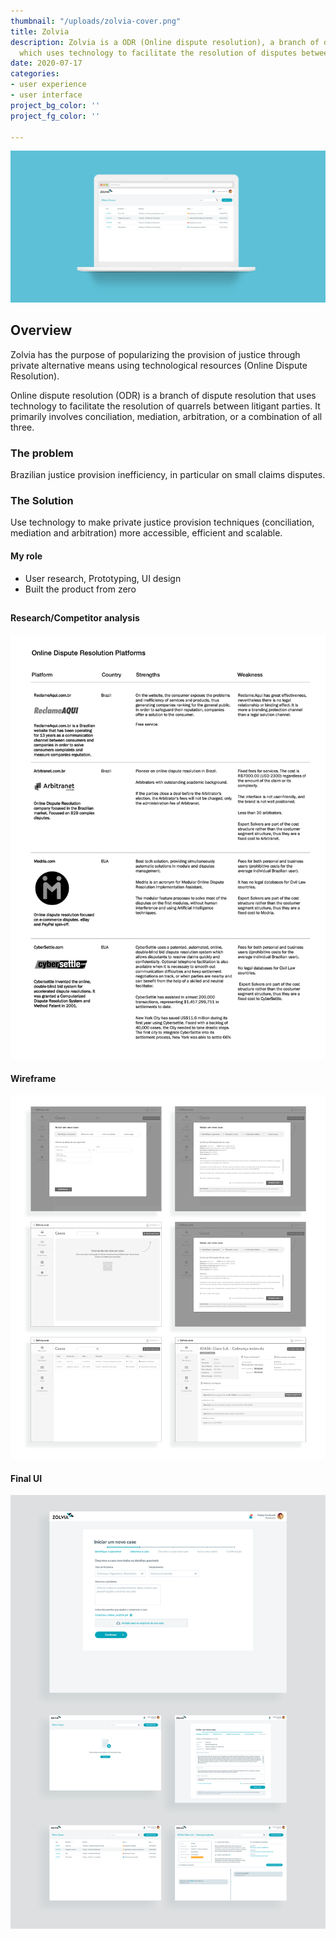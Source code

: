 ```yaml
---
thumbnail: "/uploads/zolvia-cover.png"
title: Zolvia
description: Zolvia is a ODR (Online dispute resolution), a branch of dispute resolution
  which uses technology to facilitate the resolution of disputes between parties.
date: 2020-07-17
categories:
- user experience
- user interface
project_bg_color: ''
project_fg_color: ''

---
```

<div class="full-width cover">

![](/uploads/zolvia-cover.png)

</div>

## Overview

Zolvia has the purpose of popularizing the provision of justice through private alternative means using technological resources (Online Dispute Resolution).

Online dispute resolution (ODR) is a branch of dispute resolution that uses technology to facilitate the resolution of quarrels between litigant parties. It primarily involves conciliation, mediation, arbitration, or a combination of all three.

### The problem

Brazilian justice provision inefficiency, in particular on small claims disputes.

### The Solution

Use technology to make private justice provision techniques (conciliation, mediation and arbitration) more accessible, efficient and scalable.

#### My role

* User research, Prototyping, UI design
* Built the product from zero

## 

#### Research/Competitor analysis

![](/uploads/zolvia-research.png)

<div class="full-width">

#### Wireframe

![](/uploads/zolvia-wf.png)

</div>

#### Final UI

<div class="full-width">

![](/uploads/zolvia-ui.png)

</div>